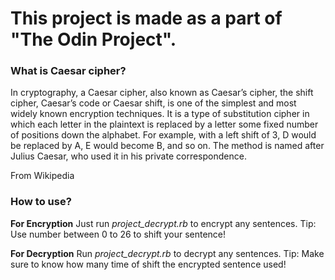 # This project is made as a part of "The Odin Project".

### What is Caesar cipher?

In cryptography, a Caesar cipher, also known as Caesar’s cipher, the shift cipher, Caesar’s code or Caesar shift, is one of the simplest and most widely known encryption techniques. It is a type of substitution cipher in which each letter in the plaintext is replaced by a letter some fixed number of positions down the alphabet. For example, with a left shift of 3, D would be replaced by A, E would become B, and so on. The method is named after Julius Caesar, who used it in his private correspondence.
    
From Wikipedia


### How to use?

**For Encryption**
Just run *project_decrypt.rb* to encrypt any sentences.
Tip: Use number between 0 to 26 to shift your sentence!

**For Decryption**
Run *project_decrypt.rb* to decrypt any sentences.
Tip: Make sure to know how many time of shift the encrypted sentence used!


